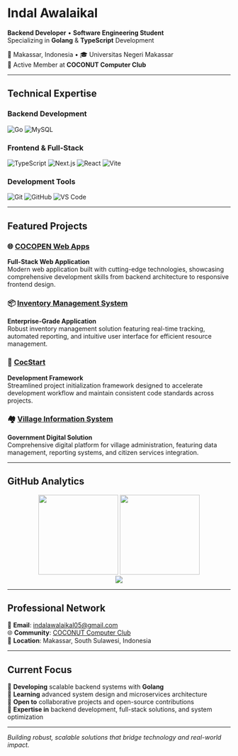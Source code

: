 # Indal Awalaikal

**Backend Developer** • **Software Engineering Student**  
Specializing in **Golang** & **TypeScript** Development

📍 Makassar, Indonesia • 🎓 Universitas Negeri Makassar  
🥥 Active Member at **COCONUT Computer Club**

---

## Technical Expertise

### Backend Development
![Go](https://img.shields.io/badge/Go-00ADD8?style=for-the-badge&logo=go&logoColor=white)
![MySQL](https://img.shields.io/badge/MySQL-4479A1?style=for-the-badge&logo=mysql&logoColor=white)

### Frontend & Full-Stack
![TypeScript](https://img.shields.io/badge/TypeScript-3178C6?style=for-the-badge&logo=typescript&logoColor=white)
![Next.js](https://img.shields.io/badge/Next.js-000000?style=for-the-badge&logo=next.js&logoColor=white)
![React](https://img.shields.io/badge/React-61DAFB?style=for-the-badge&logo=react&logoColor=black)
![Vite](https://img.shields.io/badge/Vite-646CFF?style=for-the-badge&logo=vite&logoColor=white)

### Development Tools
![Git](https://img.shields.io/badge/Git-F05032?style=for-the-badge&logo=git&logoColor=white)
![GitHub](https://img.shields.io/badge/GitHub-181717?style=for-the-badge&logo=github&logoColor=white)
![VS Code](https://img.shields.io/badge/VS%20Code-007ACC?style=for-the-badge&logo=visual-studio-code&logoColor=white)

---

## Featured Projects

### 🌐 [COCOPEN Web Apps](https://github.com/IndalAwalaikal/cocopen-web-Apps-Now-Open-COCONUT)
**Full-Stack Web Application**  
Modern web application built with cutting-edge technologies, showcasing comprehensive development skills from backend architecture to responsive frontend design.

### 📦 [Inventory Management System](https://github.com/IndalAwalaikal/inventaris_app)
**Enterprise-Grade Application**  
Robust inventory management solution featuring real-time tracking, automated reporting, and intuitive user interface for efficient resource management.

### 🚀 [CocStart](https://github.com/IndalAwalaikal/cocstart)
**Development Framework**  
Streamlined project initialization framework designed to accelerate development workflow and maintain consistent code standards across projects.

### 🏘️ [Village Information System](https://github.com/IndalAwalaikal/sistem-informasi-desa)
**Government Digital Solution**  
Comprehensive digital platform for village administration, featuring data management, reporting systems, and citizen services integration.

---

## GitHub Analytics

<div align="center">
  <img height="180em" src="https://github-readme-stats.vercel.app/api?username=IndalAwalaikal&show_icons=true&theme=github_dark&hide_border=true&bg_color=0d1117&title_color=58a6ff&icon_color=1f6feb&text_color=c9d1d9" />
  <img height="180em" src="https://github-readme-stats.vercel.app/api/top-langs/?username=IndalAwalaikal&layout=compact&theme=github_dark&hide_border=true&bg_color=0d1117&title_color=58a6ff&text_color=c9d1d9" />
</div>

<div align="center">
  <img src="https://github-readme-streak-stats.herokuapp.com/?user=IndalAwalaikal&theme=github-dark-blue&hide_border=true&background=0d1117" />
</div>

---

## Professional Network

📧 **Email**: [indalawalaikal05@gmail.com](mailto:indalawalaikal05@gmail.com)  
🌐 **Community**: [COCONUT Computer Club](https://github.com/COCONUT-hacklab)  
📍 **Location**: Makassar, South Sulawesi, Indonesia

---

## Current Focus

🔭 **Developing** scalable backend systems with **Golang**  
🌱 **Learning** advanced system design and microservices architecture  
👯 **Open to** collaborative projects and open-source contributions  
💬 **Expertise in** backend development, full-stack solutions, and system optimization

---

*Building robust, scalable solutions that bridge technology and real-world impact.*
